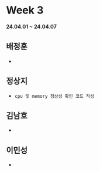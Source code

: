 # Week 3
**24.04.01 ~ 24.04.07**
   
## 배정훈   
*     
## 정상지   
*     cpu 및 memory 정상성 확인 코드 작성   
## 김남호   
*    
## 이민성   
*   
